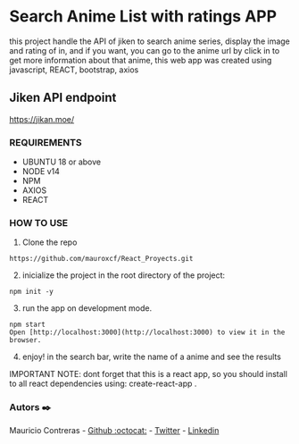 # Search Anime List with ratings APP

this project handle the API of jiken to search anime series, display the image and rating of in, and if you want, you can go to the anime url by click in to get more information about that anime, this web app was created using javascript, REACT, bootstrap, axios

## Jiken API endpoint

https://jikan.moe/

### REQUIREMENTS
- UBUNTU 18 or above
- NODE v14
- NPM
- AXIOS
- REACT

### HOW TO USE

1. Clone the repo
```
https://github.com/mauroxcf/React_Proyects.git
```
2. inicialize the project
in the root directory of the project:
```
npm init -y
```
3. run the app on development mode.
```
npm start
Open [http://localhost:3000](http://localhost:3000) to view it in the browser.
```
4. enjoy! in the search bar, write the name of a anime and see the results

IMPORTANT NOTE: dont forget that this is a react app, so you should install to all react dependencies
using:  create-react-app
.

### Autors ✒️
Mauricio Contreras - [Github :octocat:](https://github.com/mauroxcf) - [Twitter](https://twitter.com/MauroJCF) - [Linkedin](https://www.linkedin.com/in/mauricio-contrerasf/)
